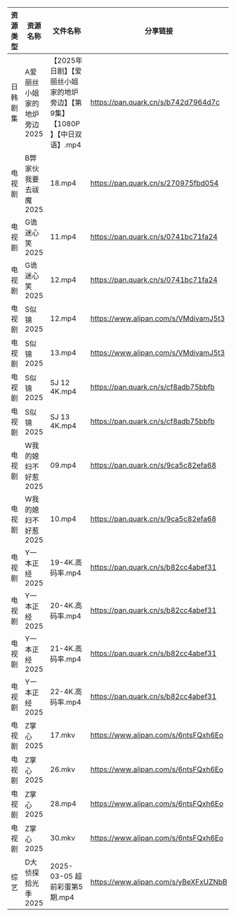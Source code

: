 | 资源类型 | 资源名称             | 文件名称                                         | 分享链接                                 | 更新时间                |
| ---- | ---------------- | -------------------------------------------- | ------------------------------------ | ------------------- |
| 日韩剧集 | A爱丽丝小姐家的地炉旁边2025 | 【2025年日剧】【爱丽丝小姐家的地炉旁边】【第9集】【1080P】【中日双语】.mp4 | https://pan.quark.cn/s/b742d7964d7c  | 2025-03-06 16:20:40 |
| 电视剧  | B弊家伙我要去祓魔2025    | 18.mp4                                       | https://pan.quark.cn/s/270975fbd054  | 2025-03-06 16:21:07 |
| 电视剧  | G诡迷心笑2025        | 11.mp4                                       | https://pan.quark.cn/s/0741bc71fa24  | 2025-03-06 16:22:08 |
| 电视剧  | G诡迷心笑2025        | 12.mp4                                       | https://pan.quark.cn/s/0741bc71fa24  | 2025-03-06 16:22:13 |
| 电视剧  | S似锦2025          | 12.mp4                                       | https://www.alipan.com/s/VMdivamJ5t3 | 2025-03-06 08:06:53 |
| 电视剧  | S似锦2025          | 13.mp4                                       | https://www.alipan.com/s/VMdivamJ5t3 | 2025-03-06 08:06:53 |
| 电视剧  | S似锦2025          | SJ 12 4K.mp4                                 | https://pan.quark.cn/s/cf8adb75bbfb  | 2025-03-06 16:25:08 |
| 电视剧  | S似锦2025          | SJ 13 4K.mp4                                 | https://pan.quark.cn/s/cf8adb75bbfb  | 2025-03-06 16:25:04 |
| 电视剧  | W我的媳妇不好惹2025     | 09.mp4                                       | https://pan.quark.cn/s/9ca5c82efa68  | 2025-03-06 16:26:06 |
| 电视剧  | W我的媳妇不好惹2025     | 10.mp4                                       | https://pan.quark.cn/s/9ca5c82efa68  | 2025-03-06 16:26:10 |
| 电视剧  | Y一本正经2025        | 19-4K.高码率.mp4                                | https://pan.quark.cn/s/b82cc4abef31  | 2025-03-06 16:27:22 |
| 电视剧  | Y一本正经2025        | 20-4K.高码率.mp4                                | https://pan.quark.cn/s/b82cc4abef31  | 2025-03-06 16:27:34 |
| 电视剧  | Y一本正经2025        | 21-4K.高码率.mp4                                | https://pan.quark.cn/s/b82cc4abef31  | 2025-03-06 16:27:38 |
| 电视剧  | Y一本正经2025        | 22-4K.高码率.mp4                                | https://pan.quark.cn/s/b82cc4abef31  | 2025-03-06 16:27:31 |
| 电视剧  | Z掌心2025          | 17.mkv                                       | https://www.alipan.com/s/6ntsFQxh6Eo | 2025-03-06 08:07:37 |
| 电视剧  | Z掌心2025          | 26.mkv                                       | https://www.alipan.com/s/6ntsFQxh6Eo | 2025-03-06 08:07:37 |
| 电视剧  | Z掌心2025          | 28.mp4                                       | https://www.alipan.com/s/6ntsFQxh6Eo | 2025-03-06 08:07:37 |
| 电视剧  | Z掌心2025          | 30.mkv                                       | https://www.alipan.com/s/6ntsFQxh6Eo | 2025-03-06 08:07:36 |
| 综艺   | D大侦探拾光季2025      | 2025-03-05 超前彩蛋第5期.mp4                       | https://www.alipan.com/s/yBeXFxUZNbB | 2025-03-06 08:08:00 |
